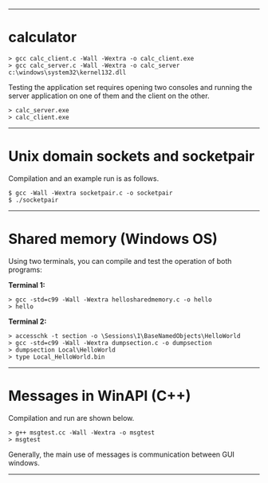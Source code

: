 <hr>

<h1>calculator</h1>

```
> gcc calc_client.c -Wall -Wextra -o calc_client.exe
> gcc calc_server.c -Wall -Wextra -o calc_server c:\windows\system32\kernel132.dll
```
Testing the application set requires opening two consoles and running the server application on one of them and the client on the other.
```
> calc_server.exe
> calc_client.exe
```

<hr>

<h1>Unix domain sockets and socketpair</h1>
Compilation and an example run is as follows.

```
$ gcc -Wall -Wextra socketpair.c -o socketpair
$ ./socketpair
```

<hr>

<h1>Shared memory (Windows OS)</h1>
Using two terminals, you can compile and test the operation of both programs:

<b>Terminal 1:</b>
```
> gcc -std=c99 -Wall -Wextra hellosharedmemory.c -o hello
> hello
```

<b>Terminal 2:</b>
```
> accesschk -t section -o \Sessions\1\BaseNamedObjects\HelloWorld
> gcc -std=c99 -Wall -Wextra dumpsection.c -o dumpsection
> dumpsection Local\HelloWorld
> type Local_HelloWorld.bin
```

<hr>

<h1>Messages in WinAPI (C++)</h1>

Compilation and run are shown below.

```
> g++ msgtest.cc -Wall -Wextra -o msgtest
> msgtest
```
Generally, the main use of messages is communication between GUI windows.

<hr>